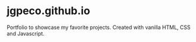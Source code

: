 # jgpeco.github.io
Portfolio to showcase my favorite projects. Created with vanilla HTML, CSS and Javascript.
